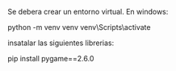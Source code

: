 Se debera crear un entorno virtual. En windows:

python -m venv venv
venv\Scripts\activate

insatalar las siguientes librerias:

pip install pygame==2.6.0